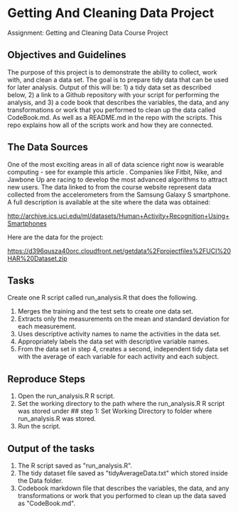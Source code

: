 # Getting And Cleaning Data Project
Assignment: Getting and Cleaning Data Course Project

## Objectives and Guidelines
The purpose of this project is to demonstrate the ability to collect, work with, and clean a data set. The goal is to prepare tidy data that can be used for later analysis. Output of this will be: 1) a tidy data set as described below, 2) a link to a Github repository with your script for performing the analysis, and 3) a code book that describes the variables, the data, and any transformations or work that you performed to clean up the data called CodeBook.md. As well as a README.md in the repo with the scripts. This repo explains how all of the scripts work and how they are connected.

## The Data Sources
One of the most exciting areas in all of data science right now is wearable computing - see for example this article . Companies like Fitbit, Nike, and Jawbone Up are racing to develop the most advanced algorithms to attract new users. The data linked to from the course website represent data collected from the accelerometers from the Samsung Galaxy S smartphone. A full description is available at the site where the data was obtained:

http://archive.ics.uci.edu/ml/datasets/Human+Activity+Recognition+Using+Smartphones 

Here are the data for the project:

https://d396qusza40orc.cloudfront.net/getdata%2Fprojectfiles%2FUCI%20HAR%20Dataset.zip 

## Tasks
Create one R script called run_analysis.R that does the following. 
<ol>
<li>Merges the training and the test sets to create one data set.</li>
<li>Extracts only the measurements on the mean and standard deviation for each measurement.</li>
<li>Uses descriptive activity names to name the activities in the data set.</li>
<li>Appropriately labels the data set with descriptive variable names.</li>
<li>From the data set in step 4, creates a second, independent tidy data set with the average of each variable for each activity and each subject.</li>
</ol>

## Reproduce Steps
<ol>
<li>Open the run_analysis.R R script.</li>
<li>Set the working directory to the path where the run_analysis.R R script was stored under ## step 1: Set Working Directory to folder where run_analysis.R was stored.</li>
<li>Run the script.</li>
</ol>

## Output of the tasks
<ol>
<li>The R script saved as "run_analysis.R".</li>
<li>The tidy dataset file saved as "tidyAverageData.txt" which stored inside the Data folder.</li>
<li>Codebook markdown file that describes the variables, the data, and any transformations or work that you performed to clean up the data saved as "CodeBook.md".</li>
</ol>
